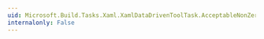 ```yaml
---
uid: Microsoft.Build.Tasks.Xaml.XamlDataDrivenToolTask.AcceptableNonZeroExitCodes
internalonly: False
---
```

